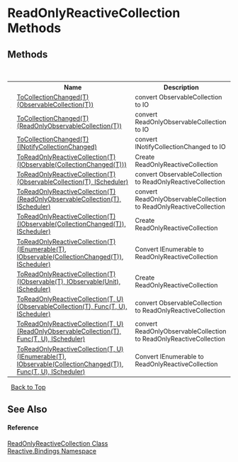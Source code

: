 # ReadOnlyReactiveCollection Methods
 


## Methods
&nbsp;<table><tr><th></th><th>Name</th><th>Description</th></tr><tr><td>![Public method](media/pubmethod.gif "Public method")![Static member](media/static.gif "Static member")</td><td><a href="f992cd5d-1e08-9440-da38-7a38fea37512">ToCollectionChanged(T)(ObservableCollection(T))</a></td><td>
convert ObservableCollection to IO<CollectionChanged></td></tr><tr><td>![Public method](media/pubmethod.gif "Public method")![Static member](media/static.gif "Static member")</td><td><a href="a0e2f81f-b197-ad8f-bfeb-d489dce3298a">ToCollectionChanged(T)(ReadOnlyObservableCollection(T))</a></td><td>
convert ReadOnlyObservableCollection to IO<T></td></tr><tr><td>![Public method](media/pubmethod.gif "Public method")![Static member](media/static.gif "Static member")</td><td><a href="3d6492e6-aabb-d308-4212-38c89283d422">ToCollectionChanged(T)(INotifyCollectionChanged)</a></td><td>
convert INotifyCollectionChanged to IO<CollectionChanged></td></tr><tr><td>![Public method](media/pubmethod.gif "Public method")![Static member](media/static.gif "Static member")</td><td><a href="a5f04b92-8a35-8bfe-b99a-ab30bdf7e9ed">ToReadOnlyReactiveCollection(T)(IObservable(CollectionChanged(T)))</a></td><td>
Create ReadOnlyReactiveCollection</td></tr><tr><td>![Public method](media/pubmethod.gif "Public method")![Static member](media/static.gif "Static member")</td><td><a href="e19e7ed8-6119-16cf-d921-f1b54972f0d8">ToReadOnlyReactiveCollection(T)(ObservableCollection(T), IScheduler)</a></td><td>
convert ObservableCollection to ReadOnlyReactiveCollection</td></tr><tr><td>![Public method](media/pubmethod.gif "Public method")![Static member](media/static.gif "Static member")</td><td><a href="4f8b13fd-0eb6-e24c-414e-0728aa333d92">ToReadOnlyReactiveCollection(T)(ReadOnlyObservableCollection(T), IScheduler)</a></td><td>
convert ReadOnlyObservableCollection to ReadOnlyReactiveCollection</td></tr><tr><td>![Public method](media/pubmethod.gif "Public method")![Static member](media/static.gif "Static member")</td><td><a href="c62e5b66-6bc0-6728-e3cd-72384726c542">ToReadOnlyReactiveCollection(T)(IObservable(CollectionChanged(T)), IScheduler)</a></td><td>
Create ReadOnlyReactiveCollection</td></tr><tr><td>![Public method](media/pubmethod.gif "Public method")![Static member](media/static.gif "Static member")</td><td><a href="e5726fc9-e045-09d4-d7d9-ac5e97a1c7d6">ToReadOnlyReactiveCollection(T)(IEnumerable(T), IObservable(CollectionChanged(T)), IScheduler)</a></td><td>
Convert IEnumerable to ReadOnlyReactiveCollection</td></tr><tr><td>![Public method](media/pubmethod.gif "Public method")![Static member](media/static.gif "Static member")</td><td><a href="0b36e855-6d36-29de-bdf5-7bf44b08c261">ToReadOnlyReactiveCollection(T)(IObservable(T), IObservable(Unit), IScheduler)</a></td><td>
Create ReadOnlyReactiveCollection</td></tr><tr><td>![Public method](media/pubmethod.gif "Public method")![Static member](media/static.gif "Static member")</td><td><a href="87f0cd7a-b5c7-7a7f-48ff-c0b088b51689">ToReadOnlyReactiveCollection(T, U)(ObservableCollection(T), Func(T, U), IScheduler)</a></td><td>
convert ObservableCollection to ReadOnlyReactiveCollection</td></tr><tr><td>![Public method](media/pubmethod.gif "Public method")![Static member](media/static.gif "Static member")</td><td><a href="d4240c9b-04be-f544-7a7f-ee714bb0c533">ToReadOnlyReactiveCollection(T, U)(ReadOnlyObservableCollection(T), Func(T, U), IScheduler)</a></td><td>
convert ReadOnlyObservableCollection to ReadOnlyReactiveCollection</td></tr><tr><td>![Public method](media/pubmethod.gif "Public method")![Static member](media/static.gif "Static member")</td><td><a href="5b7f67e0-2741-64c1-1adf-a9864df15d34">ToReadOnlyReactiveCollection(T, U)(IEnumerable(T), IObservable(CollectionChanged(T)), Func(T, U), IScheduler)</a></td><td>
Convert IEnumerable to ReadOnlyReactiveCollection</td></tr></table>&nbsp;
<a href="#readonlyreactivecollection-methods">Back to Top</a>

## See Also


#### Reference
<a href="20665008-c291-afc1-b027-ec7b0cf8b44d">ReadOnlyReactiveCollection Class</a><br /><a href="c3971206-685a-088e-bb60-d89f59135b99">Reactive.Bindings Namespace</a><br />